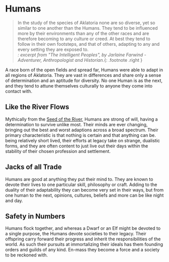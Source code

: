 # Humans

> In the study of the species of Aklatoria none are so diverse, yet so similar to one another than the Humans. They tend to be influenced more by their environments than any of the other races and are therefore becoming to any culture or creed. At best they tend to follow in their own footsteps, and that of others, adapting to any and every setting they are exposed to.
> </br>
> _: excerpt from "The Intelligent Peoples", by Jarlaine Farwind - Adventurer, Anthropologist and Historian._{: .footnote .right }

A race born of the open fields and spread far, Humans were able to adapt in all regions of Aklatoria.  They are vast in differences and share only a sense of determination and an aptitude for diversity.  No one Human is as the next, and they tend to attune themselves culturally to anyone they come into contact with.

## Like the River Flows
Mythically from the [Seed of the River](../../history/myths/seeds_of_life.md#the-seed-of-the-river), Humans are strong of will, having a determination to survive unlike most. Their minds are ever changing, bringing out the best and worst adaptions across a broad spectrum. Their primary characteristic is that nothing is certain and that anything can be. being relatively short lived, their efforts at legacy take on strange, dualistic forms, and they are often content to just live out their days within the stability of their chosen profession and settlement.

## Jacks of all Trade
Humans are good at anything they put their mind to. They are known to devote their lives to one particular skill, philosophy or craft. Adding to the duality of their adaptability they can become very set in their ways, but from one human to the next, opinions, cultures, beliefs and more can be like night and day.

## Safety in Numbers
Humans flock together, and whereas a Dwarf or an Elf might be devoted to a single purpose, the Humans devote societies to their legacy. Their offspring carry forward their progress and inherit the responsibilities of the world. As such their pursuits at immortalizing their ideals has them founding orders and guilds of any kind. En-mass they become a force and a society to be reckoned with.